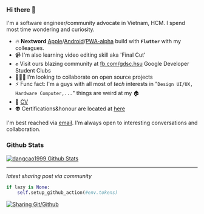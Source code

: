 ### Hi there 👋

I'm a software engineer/community advocate in Vietnam, HCM. I spend most time wondering and curiosity.

- 🔥 **Nextword** [Apple](https://apps.apple.com/vn/app/nextword/id1586762180)/[Android](https://play.google.com/store/apps/details?id=com.nextword.nextword)/[PWA-alpha](http://nextword-me-with-my-friends.web.app) build with **`Flutter`** with my colleagues.
- 📹 I'm also learning video editing skill aka 'Final Cut'
- ✊ Visit ours blazing community at [fb.com/gdsc.hsu](https://www.facebook.com/gdsc.hsu) Google Developer Student Clubs
- 👨🏻‍💻 I’m looking to collaborate on open source projects
- ⚡ Func fact: I'm a guys with all most of *tech* interests in "`Design UI/UX, Hardware Computer,...`" things are weird at my 🏠
- 🔗 [CV](./docs/CV.pdf)
- 👽 Certifications&honour are located at [here]()

<div>
    I'm best reached via <a href="mailto:dangcao3659@gmail.com"/>email</a>. I'm always open to interesting conversations and collaboration.
</div>
 


### Github Stats

[![dangcao1999 Github Stats](https://github-readme-stats.vercel.app/api?username=dangcao1999&count_private=true&theme=default&show_icons=true)](https://github.com/dangcao1999)

----
*latest sharing post via community*
```python
if lazy is None:
    self.setup_github_action(#env.tokens)
```

<a href="https://www.facebook.com/gdsc.hsu/posts/135463578794377" target="_blank"><img src="https://scontent.fvca1-3.fna.fbcdn.net/v/t39.30808-6/240604844_135460742127994_1974796903384777640_n.jpg?_nc_cat=110&ccb=1-5&_nc_sid=730e14&_nc_ohc=H2wGj8ykjjMAX8sTPpa&_nc_ht=scontent.fvca1-3.fna&oh=6216a0ab17897ec9f61bb2708d5bf7f7&oe=61BBC648" 
alt="Sharing Git/Github"/></a>
